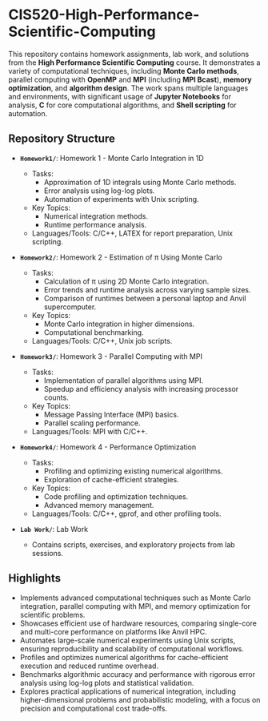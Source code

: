 # CIS520-High-Performance-Scientific-Computing
This repository contains homework assignments, lab work, and solutions from the **High Performance Scientific Computing** course. It demonstrates a variety of computational techniques, including **Monte Carlo methods**, parallel computing with **OpenMP** and **MPI** (including **MPI Bcast**), **memory optimization**, and **algorithm design**. The work spans multiple languages and environments, with significant usage of **Jupyter Notebooks** for analysis, **C** for core computational algorithms, and **Shell scripting** for automation.


## Repository Structure

- **`Homework1/`**: Homework 1 - Monte Carlo Integration in 1D
  - Tasks:
    - Approximation of 1D integrals using Monte Carlo methods.
    - Error analysis using log-log plots.
    - Automation of experiments with Unix scripting.
  - Key Topics:
    - Numerical integration methods.
    - Runtime performance analysis.
  - Languages/Tools: C/C++, LATEX for report preparation, Unix scripting.

- **`Homework2/`**: Homework 2 - Estimation of π Using Monte Carlo
  - Tasks:
    - Calculation of π using 2D Monte Carlo integration.
    - Error trends and runtime analysis across varying sample sizes.
    - Comparison of runtimes between a personal laptop and Anvil supercomputer.
  - Key Topics:
    - Monte Carlo integration in higher dimensions.
    - Computational benchmarking.
  - Languages/Tools: C/C++, Unix job scripts.

- **`Homework3/`**: Homework 3 - Parallel Computing with MPI
  - Tasks:
    - Implementation of parallel algorithms using MPI.
    - Speedup and efficiency analysis with increasing processor counts.
  - Key Topics:
    - Message Passing Interface (MPI) basics.
    - Parallel scaling performance.
  - Languages/Tools: MPI with C/C++.

- **`Homework4/`**: Homework 4 - Performance Optimization
  - Tasks:
    - Profiling and optimizing existing numerical algorithms.
    - Exploration of cache-efficient strategies.
  - Key Topics:
    - Code profiling and optimization techniques.
    - Advanced memory management.
  - Languages/Tools: C/C++, gprof, and other profiling tools.

- **`Lab Work/`**: Lab Work
  - Contains scripts, exercises, and exploratory projects from lab sessions.
 
## Highlights

- Implements advanced computational techniques such as Monte Carlo integration, parallel computing with MPI, and memory optimization for scientific problems.
- Showcases efficient use of hardware resources, comparing single-core and multi-core performance on platforms like Anvil HPC.
- Automates large-scale numerical experiments using Unix scripts, ensuring reproducibility and scalability of computational workflows.
- Profiles and optimizes numerical algorithms for cache-efficient execution and reduced runtime overhead.
- Benchmarks algorithmic accuracy and performance with rigorous error analysis using log-log plots and statistical validation.
- Explores practical applications of numerical integration, including higher-dimensional problems and probabilistic modeling, with a focus on precision and computational cost trade-offs.
